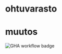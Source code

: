 # ohtuvarasto

muutos
=======
![GHA workflow badge](https://github.com/tyyny/ohtuvarasto/workflows/CI/badge.svg)

